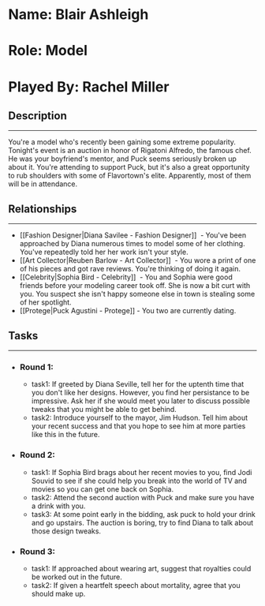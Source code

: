 # Name: Blair Ashleigh
# Role: Model
# Played By: Rachel Miller

## Description
---
You're a model who's recently been gaining some extreme popularity. Tonight's event is an auction in honor of Rigatoni Alfredo, the famous chef. He was your boyfriend's mentor, and Puck seems seriously broken up about it. You're attending to support Puck, but it's also a great opportunity to rub shoulders with some of Flavortown's elite. Apparently, most of them will be in attendance.

## Relationships
---
- [[Fashion Designer|Diana Savilee - Fashion Designer]]  - You've been approached by Diana numerous times to model some of her clothing. You've repeatedly told her her work isn't your style.
- [[Art Collector|Reuben Barlow - Art Collector]]  - You wore a print of one of his pieces and got rave reviews. You're thinking of doing it again.
- [[Celebrity|Sophia Bird - Celebrity]]  - You and Sophia were good friends before your modeling career took off. She is now a bit curt with you. You suspect she isn't happy someone else in town is stealing some of her spotlight.
- [[Protege|Puck Agustini - Protege]] - You two are currently dating.

## Tasks
___
- ### Round 1: 
	- task1: If greeted by Diana Seville, tell her for the uptenth time that you don't like her designs. However, you find her persistance to be impressive. Ask her if she would meet you later to discuss possible tweaks that you might be able to get behind.
	- task2: Introduce yourself to the mayor, Jim Hudson. Tell him about your recent success and that you hope to see him at more parties like this in the future.
- ### Round 2:
	- task1: If Sophia Bird brags about her recent movies to you, find Jodi Souvid to see if she could help you break into the world of TV and movies so you can get one back on Sophia.
	- task2: Attend the second auction with Puck and make sure you have a drink with you.
	- task3: At some point early in the bidding, ask puck to hold your drink and go upstairs. The auction is boring, try to find Diana to talk about those design tweaks.
- ### Round 3:
	- task1: If approached about wearing art, suggest that royalties could be worked out in the future.
	- task2: If given a heartfelt speech about mortality, agree that you should make up.